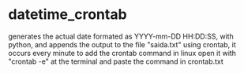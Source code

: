 # datetime_crontab
generates the actual date formated as YYYY-mm-DD HH:DD:SS, with python, and appends the output to the file "saida.txt" using crontab, it occurs every minute
to add the crontab command in linux open it with "crontab -e" at the terminal and paste the command in crontab.txt
